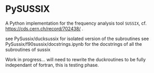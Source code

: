 # PySUSSIX

A Python implementation for the frequency analysis tool `SUSSIX`, cf. https://cds.cern.ch/record/702438/ .


see PySussix/ducksussix for isolated version of the subroutines
see PySussix/f90sussix/docstrings.ipynb for the docstrings of all the subroutines of sussix


Work in progress... will need to rewrite the duckroutines to be fully independant of fortran, this is testing phase.
